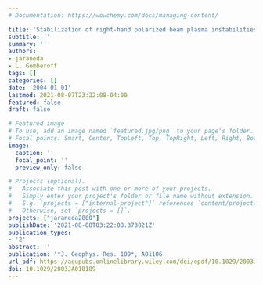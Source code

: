 ```yaml
---
# Documentation: https://wowchemy.com/docs/managing-content/

title: 'Stabilization of right-hand polarized beam plasma instabilities due to a large-amplitude left-hand polarized wave: A simulation study'
subtitle: ''
summary: ''
authors:
- jaraneda
- L. Gomberoff
tags: []
categories: []
date: '2004-01-01'
lastmod: 2021-08-07T23:22:08-04:00
featured: false
draft: false

# Featured image
# To use, add an image named `featured.jpg/png` to your page's folder.
# Focal points: Smart, Center, TopLeft, Top, TopRight, Left, Right, BottomLeft, Bottom, BottomRight.
image:
  caption: ''
  focal_point: ''
  preview_only: false

# Projects (optional).
#   Associate this post with one or more of your projects.
#   Simply enter your project's folder or file name without extension.
#   E.g. `projects = ["internal-project"]` references `content/project/deep-learning/index.md`.
#   Otherwise, set `projects = []`.
projects: ["jaraneda2000"]
publishDate: '2021-08-08T03:22:08.373821Z'
publication_types:
- '2'
abstract: ''
publication: '*J. Geophys. Res. 109*, A01106'
url_pdf: https://agupubs.onlinelibrary.wiley.com/doi/epdf/10.1029/2003JA010189
doi: 10.1029/2003JA010189
---
```

